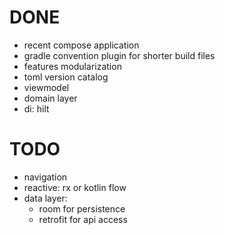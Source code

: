 # DONE

* recent compose application
* gradle convention plugin for shorter build files
* features modularization
* toml version catalog
* viewmodel
* domain layer
* di: hilt

# TODO

* navigation
* reactive: rx or kotlin flow
* data layer:
  - room for persistence
  - retrofit for api access
